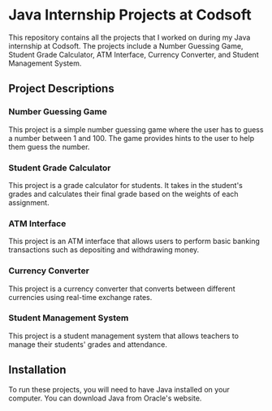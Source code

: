 # Java Internship Projects at Codsoft

This repository contains all the projects that I worked on during my Java internship at Codsoft. The projects include a Number Guessing Game, Student Grade Calculator, ATM Interface, Currency Converter, and Student Management System. 

## Project Descriptions

### Number Guessing Game
This project is a simple number guessing game where the user has to guess a number between 1 and 100. The game provides hints to the user to help them guess the number.

### Student Grade Calculator
This project is a grade calculator for students. It takes in the student's grades and calculates their final grade based on the weights of each assignment.

### ATM Interface
This project is an ATM interface that allows users to perform basic banking transactions such as depositing and withdrawing money.

### Currency Converter
This project is a currency converter that converts between different currencies using real-time exchange rates.

### Student Management System
This project is a student management system that allows teachers to manage their students' grades and attendance.

## Installation

To run these projects, you will need to have Java installed on your computer. You can download Java from Oracle's website.
